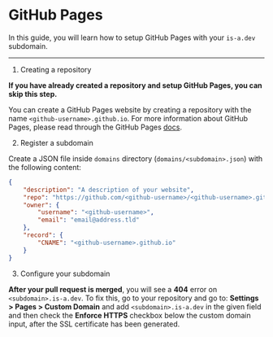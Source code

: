 # GitHub Pages

In this guide, you will learn how to setup GitHub Pages with your `is-a.dev` subdomain.

---

1. Creating a repository

**If you have already created a repository and setup GitHub Pages, you can skip this step.**

You can create a GitHub Pages website by creating a repository with the name `<github-username>.github.io`. For more information about GitHub Pages, please read through the GitHub Pages [docs](https://guides.github.com/features/pages).

2. Register a subdomain

Create a JSON file inside `domains` directory (`domains/<subdomain>.json`) with the following content:

```json 
{
    "description": "A description of your website",
    "repo": "https://github.com/<github-username>/<github-username>.github.io",
    "owner": {
        "username": "<github-username>",
        "email": "email@address.tld"
    },
    "record": {
        "CNAME": "<github-username>.github.io"
    }
} 
```

3. Configure your subdomain

**After your pull request is merged**, you will see a **404** error on `<subdomain>.is-a.dev`. To fix this, go to your repository and go to: **Settings > Pages > Custom Domain** and add `<subdomain>.is-a.dev` in the given field and then check the **Enforce HTTPS** checkbox below the custom domain input, after the SSL certificate has been generated.
